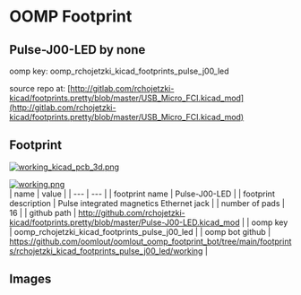 # OOMP Footprint  
## Pulse-J00-LED  by none  
  
oomp key: oomp_rchojetzki_kicad_footprints_pulse_j00_led  
  
source repo at: [http://gitlab.com/rchojetzki-kicad/footprints.pretty/blob/master/USB_Micro_FCI.kicad_mod](http://gitlab.com/rchojetzki-kicad/footprints.pretty/blob/master/USB_Micro_FCI.kicad_mod)  
## Footprint  
  
[![working_kicad_pcb_3d.png](working_kicad_pcb_3d_600.png)](working_kicad_pcb_3d.png)  
  
[![working.png](working_600.png)](working.png)  
| name | value | 
| --- | --- | 
| footprint name | Pulse-J00-LED | 
| footprint description | Pulse integrated magnetics Ethernet jack | 
| number of pads | 16 | 
| github path | http://github.com/rchojetzki-kicad/footprints.pretty/blob/master/Pulse-J00-LED.kicad_mod | 
| oomp key | oomp_rchojetzki_kicad_footprints_pulse_j00_led | 
| oomp bot github | https://github.com/oomlout/oomlout_oomp_footprint_bot/tree/main/footprints/rchojetzki_kicad_footprints_pulse_j00_led/working | 
## Images  
